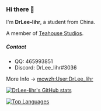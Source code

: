 ### Hi there 👋

I'm **DrLee-lihr**, a student from China.

A member of [Teahouse Studios](https://github.com/Teahouse-Studios).

##### Contact
- QQ: 465993851
- Discord: DrLee_lihr#3036

More Info -> [mcwzh:User:DrLee_lihr](https://minecraft.fandom.com/zh/wiki/User:DrLee_lihr)



[![DrLee-lihr's GitHub stats](https://github-readme-stats.vercel.app/api?username=DrLee-lihr)](https://github.com/anuraghazra/github-readme-stats)

[![Top Languages](https://github-readme-stats.vercel.app/api/top-langs/?username=DrLee-lihr&layout=compact)](https://github.com/anuraghazra/github-readme-stats)

<!--
**DrLee-lihr/DrLee-lihr** is a ✨ _special_ ✨ repository because its `README.md` (this file) appears on your GitHub profile.

Here are some ideas to get you started:

- 🔭 I’m currently working on ...
- 🌱 I’m currently learning ...
- 👯 I’m looking to collaborate on ...
- 🤔 I’m looking for help with ...
- 💬 Ask me about ...
- 📫 How to reach me: ...
- 😄 Pronouns: ...
- ⚡ Fun fact: ...
-->

